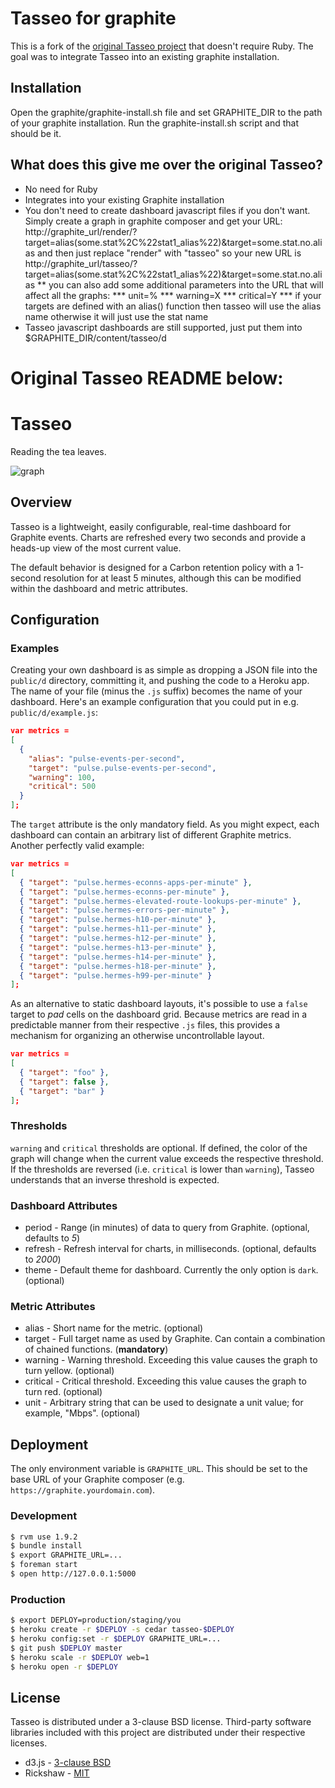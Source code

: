 # Tasseo for graphite
This is a fork of the [original Tasseo project](https://github.com/obfuscurity/tasseo) that doesn't require Ruby.  The goal was to integrate Tasseo into an existing graphite installation.

## Installation

Open the graphite/graphite-install.sh file and set GRAPHITE_DIR to the path of your graphite installation.  Run the graphite-install.sh script and that should be it.

## What does this give me over the original Tasseo?

* No need for Ruby
* Integrates into your existing Graphite installation
* You don't need to create dashboard javascript files if you don't want.  Simply create a graph in graphite composer and get your URL: http://graphite_url/render/?target=alias(some.stat%2C%22stat1_alias%22)&target=some.stat.no.alias and then just replace "render" with "tasseo" so your new URL is http://graphite_url/tasseo/?target=alias(some.stat%2C%22stat1_alias%22)&target=some.stat.no.alias
** you can also add some additional parameters into the URL that will affect all the graphs:
*** unit=%
*** warning=X
*** critical=Y
*** if your targets are defined with an alias() function then tasseo will use the alias name otherwise it will just use the stat name
* Tasseo javascript dashboards are still supported, just put them into $GRAPHITE_DIR/content/tasseo/d


# Original Tasseo README below:

# Tasseo

Reading the tea leaves.

![graph](https://github.com/obfuscurity/tasseo/raw/master/public/i/tasseo.png "Tasseo Dashboard")

## Overview

Tasseo is a lightweight, easily configurable, real-time dashboard for Graphite events. Charts are refreshed every two seconds and provide a heads-up view of the most current value.

The default behavior is designed for a Carbon retention policy with a 1-second resolution for at least 5 minutes, although this can be modified within the dashboard and metric attributes.

## Configuration

### Examples

Creating your own dashboard is as simple as dropping a JSON file into the `public/d` directory, committing it, and pushing the code to a Heroku app. The name of your file (minus the `.js` suffix) becomes the name of your dashboard. Here's an example configuration that you could put in e.g. `public/d/example.js`:

```json
var metrics =
[
  {
    "alias": "pulse-events-per-second",
    "target": "pulse.pulse-events-per-second",
    "warning": 100,
    "critical": 500
  }
];
```

The `target` attribute is the only mandatory field. As you might expect, each dashboard can contain an arbitrary list of different Graphite metrics. Another perfectly valid example:

```json
var metrics =
[
  { "target": "pulse.hermes-econns-apps-per-minute" },
  { "target": "pulse.hermes-econns-per-minute" },
  { "target": "pulse.hermes-elevated-route-lookups-per-minute" },
  { "target": "pulse.hermes-errors-per-minute" },
  { "target": "pulse.hermes-h10-per-minute" },
  { "target": "pulse.hermes-h11-per-minute" },
  { "target": "pulse.hermes-h12-per-minute" },
  { "target": "pulse.hermes-h13-per-minute" },
  { "target": "pulse.hermes-h14-per-minute" },
  { "target": "pulse.hermes-h18-per-minute" },
  { "target": "pulse.hermes-h99-per-minute" }
];
```

As an alternative to static dashboard layouts, it's possible to use a `false` target to _pad_ cells on the dashboard grid. Because metrics are read in a predictable manner from their respective `.js` files, this provides a mechanism for organizing an otherwise uncontrollable layout.


```json
var metrics =
[
  { "target": "foo" },
  { "target": false },
  { "target": "bar" }
];
```

### Thresholds

`warning` and `critical` thresholds are optional. If defined, the color of the graph will change when the current value exceeds the respective threshold. If the thresholds are reversed (i.e. `critical` is lower than `warning`), Tasseo understands that an inverse threshold is expected.

### Dashboard Attributes

* period - Range (in minutes) of data to query from Graphite. (optional, defaults to _5_)
* refresh - Refresh interval for charts, in milliseconds. (optional, defaults to _2000_)
* theme - Default theme for dashboard. Currently the only option is `dark`. (optional)

### Metric Attributes

* alias - Short name for the metric. (optional)
* target - Full target name as used by Graphite. Can contain a combination of chained functions. (__mandatory__)
* warning - Warning threshold. Exceeding this value causes the graph to turn yellow. (optional)
* critical - Critical threshold. Exceeding this value causes the graph to turn red. (optional)
* unit - Arbitrary string that can be used to designate a unit value; for example, "Mbps". (optional)

## Deployment

The only environment variable is `GRAPHITE_URL`. This should be set to the base URL of your Graphite composer (e.g. `https://graphite.yourdomain.com`).

### Development

```bash
$ rvm use 1.9.2
$ bundle install
$ export GRAPHITE_URL=...
$ foreman start
$ open http://127.0.0.1:5000
```

### Production

```bash
$ export DEPLOY=production/staging/you
$ heroku create -r $DEPLOY -s cedar tasseo-$DEPLOY
$ heroku config:set -r $DEPLOY GRAPHITE_URL=...
$ git push $DEPLOY master
$ heroku scale -r $DEPLOY web=1
$ heroku open -r $DEPLOY
```

## License

Tasseo is distributed under a 3-clause BSD license. Third-party software libraries included with this project are distributed under their respective licenses.

* d3.js - [3-clause BSD](https://github.com/mbostock/d3/blob/master/LICENSE)
* Rickshaw - [MIT](https://github.com/shutterstock/rickshaw)
